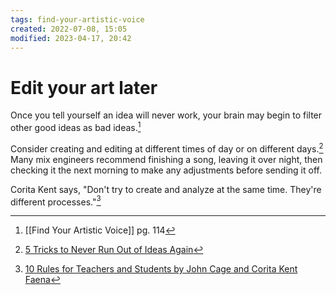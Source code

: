 ```yaml
---
tags: find-your-artistic-voice 
created: 2022-07-08, 15:05
modified: 2023-04-17, 20:42
---
```


# Edit your art later
Once you tell yourself an idea will never work, your brain may begin to filter other good ideas as bad ideas.[^1]

Consider creating and editing at different times of day or on different days.[^2] Many mix engineers recommend finishing a song, leaving it over night, then checking it the next morning to make any adjustments before sending it off.

Corita Kent says, "Don't try to create and analyze at the same time. They're different processes."[^3]

[^1]: [[Find Your Artistic Voice]] pg. 114
[^2]: [5 Tricks to Never Run Out of Ideas Again](https://getpocket.com/explore/item/5-tricks-to-never-run-out-of-ideas-again?utm_source=pocket_mylist)
[^3]: [10 Rules for Teachers and Students by John Cage and Corita Kent Faena](https://www.faena.com/aleph/10-rules-for-teachers-and-students-by-john-cage-and-corita-kent)